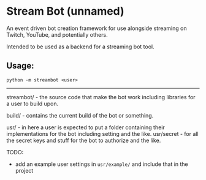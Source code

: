 # Stream Bot (unnamed)

An event driven bot creation framework for use alongside streaming on Twitch, YouTube, and potentially others.

Intended to be used as a backend for a streaming bot tool.

Usage:
------ 
`python -m streambot <user>`

---

streambot/ - the source code that make the bot work including libraries for a user to build upon.

build/ - contains the current build of the bot or something.

usr/ - in here a user is expected to put a folder containing their implementations for the bot including setting and the like.
usr/secret - for all the secret keys and stuff for the bot to authorize and the like.

TODO:
- add an example user settings in `usr/example/` and include that in the project

